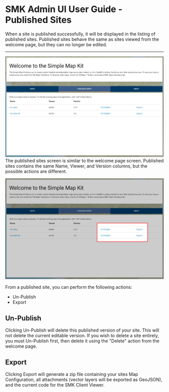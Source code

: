 # SMK Admin UI User Guide - Published Sites

When a site is published successfully, it will be displayed in the listing of published sites. Published sites behave the same as sites viewed from the welcome page, but they can no longer be edited.
***
![Published Sites Screen](images/smk_admin_published_screen.jpg)
The published sites screen is similar to the welcome page screen. Published sites contains the same Name, Viewer, and Version columns, but the possible actions are different.

![Published Sites Screen](images/smk_admin_published_screen_actions.jpg)

From a published site, you can perform the following actions:
* Un-Publish
* Export

## Un-Publish
Clicking Un-Publish will delete this published version of your site. This will not delete the current editable version. If you wish to delete a site entirely, you must Un-Publish first, then delete it using the "Delete" action from the welcome page.

## Export
Clicking Export will generate a zip file containing your sites Map Configuration, all attachments (vector layers will be exported as GeoJSON), and the current code for the SMK Client Viewer. 